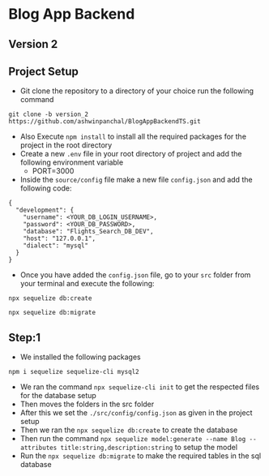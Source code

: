# Blog App Backend

## Version 2

## Project Setup

- Git clone the repository to a directory of your choice run the following command
```
git clone -b version_2 https://github.com/ashwinpanchal/BlogAppBackendTS.git
```
- Also Execute `npm install` to install all the required packages for the project in the root directory
- Create a new `.env` file in your root directory of project and add the following environment variable
    - PORT=3000
- Inside the `source/config` file make a new file `config.json` and add the following code:
```
{
  "development": {
    "username": <YOUR_DB_LOGIN_USERNAME>,
    "password": <YOUR_DB_PASSWORD>,
    "database": "Flights_Search_DB_DEV",
    "host": "127.0.0.1",
    "dialect": "mysql"
  }
}
```
- Once you have added the `config.json` file, go to your `src` folder from your terminal and execute the following:
```
npx sequelize db:create
```
```
npx sequelize db:migrate
```

## Step:1

- We installed the following packages
```
npm i sequelize sequelize-cli mysql2
```
- We ran the command `npx sequelize-cli init` to get the respected files for the database setup
- Then moves the folders in the src folder
- After this we set the `./src/config/config.json` as given in the project setup
- Then we ran the `npx sequelize db:create` to create the database
- Then run the command `npx sequelize model:generate --name Blog --attributes title:string,description:string` to setup the model
- Run the `npx sequelize db:migrate` to make the required tables in the sql database